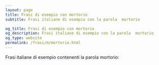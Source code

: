 ```yaml
---
layout: page
title: Frasi di esempio con mortorio 
subtitle: Frasi italiane di esempio con la parola  mortorio

og_title: Frasi di esempio con mortorio 
og_description: Frasi italiane di esempio con la parola  mortorio
og_type: website
permalink: /frasi/m/mortorio.html
---
```


Frasi italiane di esempio contenenti la parola mortorio:


